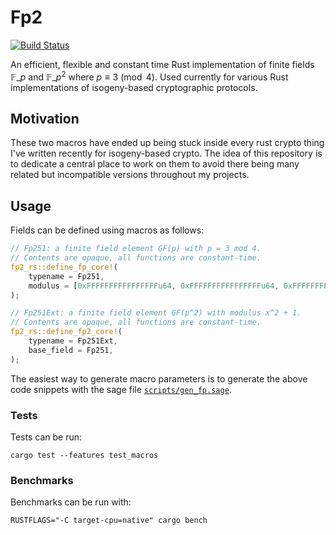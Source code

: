 # Fp2

[![Build Status][build-image]][build-link]

An efficient, flexible and constant time Rust implementation of finite fields
$\mathbb{F}\_{p}$ and $\mathbb{F}\_{p^2}$ where $p \equiv 3 \pmod 4$. Used currently for various Rust implementations of isogeny-based cryptographic protocols.

## Motivation

These two macros have ended up being stuck inside every rust crypto thing I've written recently for isogeny-based crypto. The idea of this repository is to dedicate a central place to work on them to avoid there being many related but incompatible versions throughout my projects.


## Usage

Fields can be defined using macros as follows:

```rs
// Fp251: a finite field element GF(p) with p = 3 mod 4.
// Contents are opaque, all functions are constant-time.
fp2_rs::define_fp_core!(
    typename = Fp251,
    modulus = [0xFFFFFFFFFFFFFFFFu64, 0xFFFFFFFFFFFFFFFFu64, 0xFFFFFFFFFFFFFFFFu64,
);

// Fp251Ext: a finite field element GF(p^2) with modulus x^2 + 1.
// Contents are opaque, all functions are constant-time.
fp2_rs::define_fp2_core!(
    typename = Fp251Ext,
    base_field = Fp251,
);
```

The easiest way to generate macro parameters is to generate the above code snippets with the sage file [`scripts/gen_fp.sage`](scripts/gen_fp.sage).


### Tests

Tests can be run:

```
cargo test --features test_macros
```

### Benchmarks

Benchmarks can be run with:

```
RUSTFLAGS="-C target-cpu=native" cargo bench
```

[//]: # (badges)

[build-image]: https://github.com/GiacomoPope/fp2/workflows/Rust/badge.svg
[build-link]: https://github.com/GiacomoPope/fp2/actions?query=workflow%3ARust
